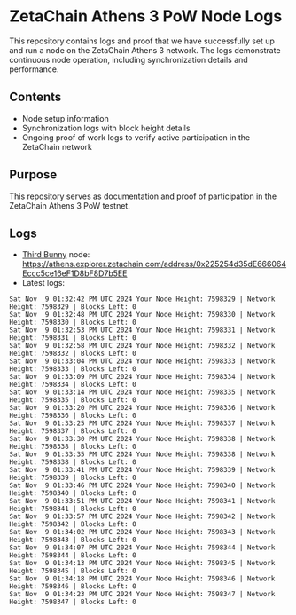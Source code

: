 # ZetaChain Athens 3 PoW Node Logs
This repository contains logs and proof that we have successfully set up and run a node on the ZetaChain Athens 3 network. The logs demonstrate continuous node operation, including synchronization details and performance.

## Contents
- Node setup information
- Synchronization logs with block height details
- Ongoing proof of work logs to verify active participation in the ZetaChain network

## Purpose
This repository serves as documentation and proof of participation in the ZetaChain Athens 3 PoW testnet.

## Logs

- [Third Bunny](https://thirdbunny.xyz/) node: https://athens.explorer.zetachain.com/address/0x225254d35dE666064Eccc5ce16eF1D8bF8D7b5EE
- Latest logs:
```
Sat Nov  9 01:32:42 PM UTC 2024 Your Node Height: 7598329 | Network Height: 7598329 | Blocks Left: 0
Sat Nov  9 01:32:48 PM UTC 2024 Your Node Height: 7598330 | Network Height: 7598330 | Blocks Left: 0
Sat Nov  9 01:32:53 PM UTC 2024 Your Node Height: 7598331 | Network Height: 7598331 | Blocks Left: 0
Sat Nov  9 01:32:58 PM UTC 2024 Your Node Height: 7598332 | Network Height: 7598332 | Blocks Left: 0
Sat Nov  9 01:33:04 PM UTC 2024 Your Node Height: 7598333 | Network Height: 7598333 | Blocks Left: 0
Sat Nov  9 01:33:09 PM UTC 2024 Your Node Height: 7598334 | Network Height: 7598334 | Blocks Left: 0
Sat Nov  9 01:33:14 PM UTC 2024 Your Node Height: 7598335 | Network Height: 7598335 | Blocks Left: 0
Sat Nov  9 01:33:20 PM UTC 2024 Your Node Height: 7598336 | Network Height: 7598336 | Blocks Left: 0
Sat Nov  9 01:33:25 PM UTC 2024 Your Node Height: 7598337 | Network Height: 7598337 | Blocks Left: 0
Sat Nov  9 01:33:30 PM UTC 2024 Your Node Height: 7598338 | Network Height: 7598338 | Blocks Left: 0
Sat Nov  9 01:33:35 PM UTC 2024 Your Node Height: 7598338 | Network Height: 7598338 | Blocks Left: 0
Sat Nov  9 01:33:41 PM UTC 2024 Your Node Height: 7598339 | Network Height: 7598339 | Blocks Left: 0
Sat Nov  9 01:33:46 PM UTC 2024 Your Node Height: 7598340 | Network Height: 7598340 | Blocks Left: 0
Sat Nov  9 01:33:51 PM UTC 2024 Your Node Height: 7598341 | Network Height: 7598341 | Blocks Left: 0
Sat Nov  9 01:33:57 PM UTC 2024 Your Node Height: 7598342 | Network Height: 7598342 | Blocks Left: 0
Sat Nov  9 01:34:02 PM UTC 2024 Your Node Height: 7598343 | Network Height: 7598343 | Blocks Left: 0
Sat Nov  9 01:34:07 PM UTC 2024 Your Node Height: 7598344 | Network Height: 7598344 | Blocks Left: 0
Sat Nov  9 01:34:13 PM UTC 2024 Your Node Height: 7598345 | Network Height: 7598345 | Blocks Left: 0
Sat Nov  9 01:34:18 PM UTC 2024 Your Node Height: 7598346 | Network Height: 7598346 | Blocks Left: 0
Sat Nov  9 01:34:23 PM UTC 2024 Your Node Height: 7598347 | Network Height: 7598347 | Blocks Left: 0
```
